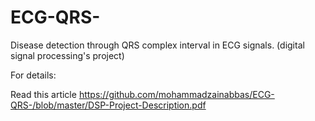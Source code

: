 # ECG-QRS-
Disease detection through QRS complex interval in ECG signals. (digital signal processing's project)

For details: 

Read this article https://github.com/mohammadzainabbas/ECG-QRS-/blob/master/DSP-Project-Description.pdf
